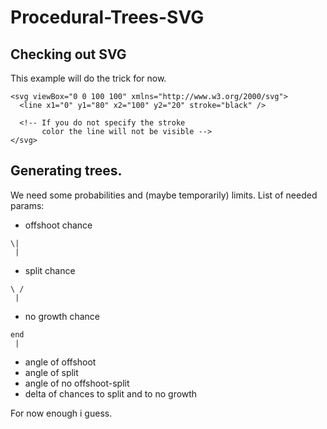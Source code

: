 # Procedural-Trees-SVG

## Checking out SVG

This example will do the trick for now.

```
<svg viewBox="0 0 100 100" xmlns="http://www.w3.org/2000/svg">
  <line x1="0" y1="80" x2="100" y2="20" stroke="black" />

  <!-- If you do not specify the stroke
       color the line will not be visible -->
</svg>
```

## Generating trees.

We need some probabilities and (maybe temporarily) limits.
List of needed params:
* offshoot chance
```
\|
 |
```

* split chance
```
\ /
 |
```
* no growth chance
```
end
 |
```
* angle of offshoot
* angle of split
* angle of no offshoot-split
* delta of chances to split and to no growth

For now enough i guess.
